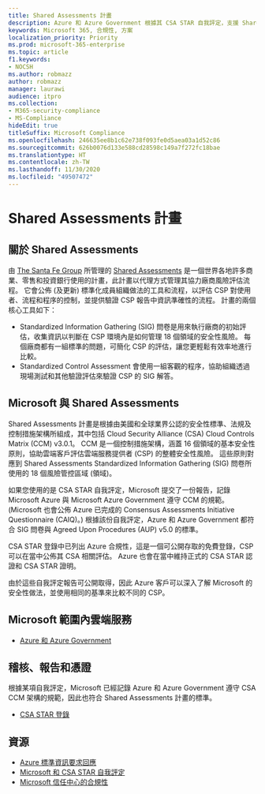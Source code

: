 ```yaml
---
title: Shared Assessments 計畫
description: Azure 和 Azure Government 根據其 CSA STAR 自我評定，支援 Shared Assessments 計畫的風險評估工具。
keywords: Microsoft 365, 合規性, 方案
localization_priority: Priority
ms.prod: microsoft-365-enterprise
ms.topic: article
f1.keywords:
- NOCSH
ms.author: robmazz
author: robmazz
manager: laurawi
audience: itpro
ms.collection:
- M365-security-compliance
- MS-Compliance
hideEdit: true
titleSuffix: Microsoft Compliance
ms.openlocfilehash: 246635ee8b1c62e738f093fe0d5aea03a1d52c86
ms.sourcegitcommit: 626b0076d133e588cd28598c149a7f272fc18bae
ms.translationtype: HT
ms.contentlocale: zh-TW
ms.lasthandoff: 11/30/2020
ms.locfileid: "49507472"
---
```

# <a name="shared-assessments-program"></a>Shared Assessments 計畫

## <a name="about-shared-assessments"></a>關於 Shared Assessments

由 [The Santa Fe Group](https://www.santa-fe-group.com/) 所管理的 [Shared Assessments](https://sharedassessments.org/) 是一個世界各地許多商業、零售和投資銀行使用的計畫，此計畫以代理方式管理其協力廠商風險評估流程。 它會公佈 (及更新) 標準化成員組織做法的工具和流程，以評估 CSP 對使用者、流程和程序的控制，並提供驗證 CSP 報告中資訊準確性的流程。 計畫的兩個核心工具如下：

- Standardized Information Gathering (SIG) 問卷是用來執行廠商的初始評估，收集資訊以判斷在 CSP 環境內是如何管理 18 個領域的安全性風險。 每個廠商都有一組標準的問題，可簡化 CSP 的評估，讓您更輕鬆有效率地進行比較。
- Standardized Control Assessment 會使用一組客觀的程序，協助組織透過現場測試和其他驗證評估來驗證 CSP 的 SIG 解答。

## <a name="microsoft-and-shared-assessments"></a>Microsoft 與 Shared Assessments

Shared Assessments 計畫是根據由美國和全球業界公認的安全性標準、法規及控制措施架構所組成，其中包括 Cloud Security Alliance (CSA) Cloud Controls Matrix (CCM) v3.0.1。 CCM 是一個控制措施架構，涵蓋 16 個領域的基本安全性原則，協助雲端客戶評估雲端服務提供者 (CSP) 的整體安全性風險。 這些原則對應到 Shared Assessments Standardized Information Gathering (SIG) 問卷所使用的 18 個風險管控區域 (領域)。

如果您使用的是 CSA STAR 自我評定，Microsoft 提交了一份報告，記錄 Microsoft Azure 與 Microsoft Azure Government 遵守 CCM 的規範。 (Microsoft 也會公佈 Azure 已完成的 Consensus Assessments Initiative Questionnaire (CAIQ)。) 根據該份自我評定，Azure 和 Azure Government 都符合 SIG 問卷與 Agreed Upon Procedures (AUP) v5.0 的標準。

CSA STAR 登錄中已列出 Azure 合規性，這是一個可公開存取的免費登錄，CSP 可以在當中公佈其 CSA 相關評估。 Azure 也會在當中維持正式的 CSA STAR 認證和 CSA STAR 證明。

由於這些自我評定報告可公開取得，因此 Azure 客戶可以深入了解 Microsoft 的安全性做法，並使用相同的基準來比較不同的 CSP。

## <a name="microsoft-in-scope-cloud-services"></a>Microsoft 範圍內雲端服務

- [Azure 和 Azure Government](https://aka.ms/AzureCompliance)

## <a name="audits-reports-and-certificates"></a>稽核、報告和憑證

根據某項自我評定，Microsoft 已經記錄 Azure 和 Azure Government 遵守 CSA CCM 架構的規範，因此也符合 Shared Assessments 計畫的標準。

- [CSA STAR 登錄](https://aka.ms/Azure_STAR)

## <a name="resources"></a>資源

- [Azure 標準資訊要求回應](https://azure.microsoft.com/resources/azure-standard-response-to-rfi-on-security-privacy-and-compliance/)
- [Microsoft 和 CSA STAR 自我評定](offering-csa-star-self-assessment.md)
- [Microsoft 信任中心的合規性](https://www.microsoft.com/trust-center/compliance/compliance-overview)
